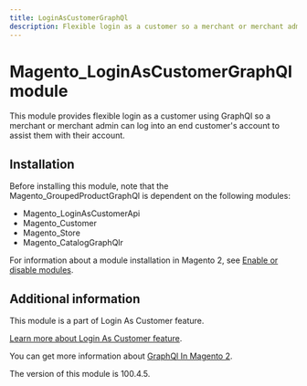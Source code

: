 ```yaml
---
title: LoginAsCustomerGraphQl
description: Flexible login as a customer so a merchant or merchant admin can log into an end customer's account to assist them with their account.
---
```


# Magento_LoginAsCustomerGraphQl module

This module provides flexible login as a customer using GraphQl so a merchant or merchant admin can log into an end customer's account to assist them with their account.

## Installation

Before installing this module, note that the Magento_GroupedProductGraphQl is dependent on the following modules:

- Magento_LoginAsCustomerApi
- Magento_Customer
- Magento_Store
- Magento_CatalogGraphQlr

For information about a module installation in Magento 2, see [Enable or disable modules](https://experienceleague.adobe.com/en/docs/commerce-operations/installation-guide/tutorials/manage-modules).

## Additional information

This module is a part of Login As Customer feature.

[Learn more about Login As Customer feature](https://experienceleague.adobe.com/en/docs/commerce-admin/customers/customer-accounts/manage/login-as-customer).

You can get more information about [GraphQl In Magento 2](https://developer.adobe.com/commerce/webapi/graphql/).

<InlineAlert slots="text" />
The version of this module is 100.4.5.
